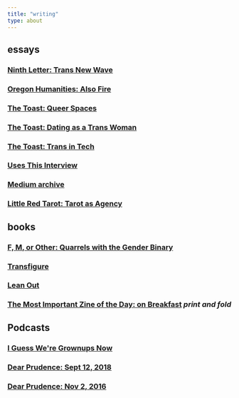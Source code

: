 ```yaml
---
title: "writing"
type: about
---
```


## essays

### [Ninth Letter: Trans New Wave](http://www.ninthletter.com/trans-new-wave)

### [Oregon Humanities: Also Fire](http://oregonhumanities.org/rll/beyond-the-margins/also-fire/)

### [The Toast: Queer Spaces](http://the-toast.net/2016/04/18/everyone-but-cis-men-creating-better-safe-spaces-for-lgbt-people/)

### [The Toast: Dating as a Trans Woman](http://the-toast.net/2014/09/08/dating-women-trans-woman-suggestions/)

### [The Toast: Trans in Tech](http://the-toast.net/2014/02/07/trans-tech-industry/)

### [Uses This Interview](https://usesthis.com/interviews/brook.shelley/)

### [Medium archive](https://medium.com/@brookshelley/)

### [Little Red Tarot: Tarot as Agency](http://littleredtarot.com/tarot-as-agency-how-reading-tarot-is-a-radical-break-with-my-past/)

## books

### [F, M, or Other: Quarrels with the Gender Binary](https://knighterrantpress.bigcartel.com/product/f-m-or-other-quarrels-with-the-gender-binary-volume-1)

### [Transfigure](http://transfigureproject.com/brook-shelley/)

### [Lean Out](http://www.orbooks.com/catalog/lean-out/)

### [The Most Important Zine of the Day: on Breakfast](https://www.dropbox.com/s/voh2uoxdcizl86a/BreakfastZine-3.pdf?dl=0) _print and fold_

## Podcasts

### [I Guess We're Grownups Now](https://goodstuff.fm/grownups/)

### [Dear Prudence: Sept 12, 2018](http://www.slate.com/articles/podcasts/dear_prudence/2018/09/dear_prudence_podcast_the_sister_misery_edition.html)

### [Dear Prudence:  Nov 2, 2016](https://slate.com/human-interest/2016/11/dear-prudence-podcast-asian-fetishes-racist-group-texts-and-ambien-zombies.html)
